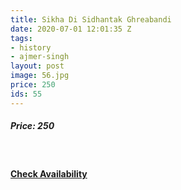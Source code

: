 ```yaml
---
title: Sikha Di Sidhantak Ghreabandi
date: 2020-07-01 12:01:35 Z
tags:
- history
- ajmer-singh
layout: post
image: 56.jpg
price: 250
ids: 55
---
```


<h5>Price: 250</h5><br>

<h4><a class="add-cart cart1" href="{{ site.baseurl }}/books#55"><b>Check Availability</b></a></h4>

<body>
 <script src="{{ site.baseurl }}/js/main.js"></script>
 </body>
